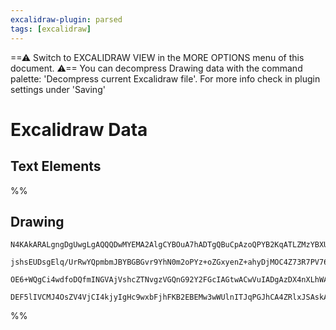 ```yaml
---
excalidraw-plugin: parsed
tags: [excalidraw]
---
```


==⚠  Switch to EXCALIDRAW VIEW in the MORE OPTIONS menu of this document. ⚠== You can decompress Drawing data with the command palette: 'Decompress current Excalidraw file'. For more info check in plugin settings under 'Saving'

# Excalidraw Data
## Text Elements
%%
## Drawing
```compressed-json
N4KAkARALgngDgUwgLgAQQQDwMYEMA2AlgCYBOuA7hADTgQBuCpAzoQPYB2KqATLZMzYBXUtiRoIACyhQ4zZAHoFAc0JRJQgEYA6bGwC2CgF7N6hbEcK4OCtptbErHALRY8RMpWdx8Q1TdIEfARcZgRmBShcZQUebQBWbQAGGjoghH0EDihmbgBtAF1+CFw4OABlKKhxVFAwSHUMmogiZWlU+oZCBAoAIVxsAGtlUmEOYgBhNnw2Um4IAGIAMxXV

jshsEUDsgElq/UrRwYQpmbmJBYBGBGvr9YhN0m2oPYz+oZGxyenZ+ahyDjMOC4Z73R7PV76ABihHw+EqMGC80EHjBWyyL32hzYxwA6iR1Nw+OANujdlj/jiEAikRIUSQ0U8MZCAErCNoccK5NCXfikpnkjIAeWB2DUMG4lySST5DzJmIyUM4UChuH0sIlaHisvBzP2Suy5UIRhqPBlJLlAoV+gAKlgoABBVpcCTBJZQRkQikgx1PNgUSQhYjcDhC

OE6+WQgCi4wdfoDQfmINGVAjVshcZTNvgzVGQnG92Y2FGcIAGtwACwVuIADgAzDX4nXLhWAJwVltJABssqLJfwAE0ia269pLs34tKeFXOz2LUY2AZuHVOvQCEIapcSQBfNNejJs/PETnMbnoPMF2UjEhGk1E82da/ESoIODcbUWp8AWTYxAQMdwTRgmDNAlgIMIr1IEhTl+NAV0gXpphA89lE0XAAAoeEuAB2aheBwvCsNw1AkgSABKdZIBZBBlD

DEF5lIVCMJ4OsZV4VjCI4kjyIgHc9wxbFjhFKB2EBEMw3wWUlnITJqPGJhCA4ZRlxJSAskA4DuH+Dc+Q2Ig3zQbSEF0iAODVGojJM4QoCITktNIDc+ItOwACsEGwHJyjMuAfz/ACgIQZCwPwCCLQGETGBtRd8BU+oGhzZF0g80TKLlZgoAMbNEHE8NVJaNghkC7hgtCuKWlCR1ksi6KcvwHdwF3OgllhcJl23EBtyAA=
```
%%